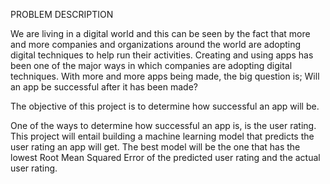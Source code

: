 PROBLEM DESCRIPTION

We are living in a digital world and this can be seen by the fact that more and more companies and organizations around the world are adopting digital techniques to help run their activities.
Creating and using apps has been one of the major ways in which companies are adopting digital techniques. With more and more apps being made, the big question is; Will an app be successful after it has been made?

The objective of this project is to determine how successful an app will be.

One of the ways to determine how successful an app is, is the user rating. This project will entail building a machine learning model that predicts the user rating an app will get. The best model will be the one that has the lowest Root Mean Squared Error of the predicted user rating and the actual user rating.

